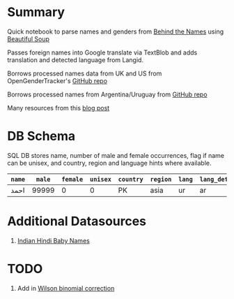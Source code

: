 # Summary

Quick notebook to parse names and genders from [Behind the Names](http://www.behindthename.com/names/usage/indian) using [Beautiful Soup](http://www.crummy.com/software/BeautifulSoup/bs4/doc/)

Passes foreign names into Google translate via TextBlob and adds translation and detected language from Langid.  

Borrows processed names data from UK and US from OpenGenderTracker's [GitHub repo](https://github.com/OpenGenderTracking/globalnamedata)  

Borrows processed names from Argentina/Uruguay from [GitHub repo](https://github.com/malev/gender-detector)  

Many resources from this [blog post](https://civic.mit.edu/blog/natematias/best-practices-for-ethical-gender-research-at-very-large-scales)  

# DB Schema

SQL DB stores name, number of male and female occurrences, flag if name can be unisex, and country, region and language hints where available.

| `name` | `male` | `female` | `unisex` | `country` | `region` | `lang` | `lang_detected` | `name_eng`
|---------|-----|-----|------|----------|-------|---|-------|----|
| احمد     | 99999 |      0 |      0 | PK      | asia   | ur   | ar            | Ahmed    |

# Additional Datasources

1. [Indian Hindi Baby Names](http://www.indianhindunames.com/tamil-tamizh-boy-baby-names.htm)  

# TODO

1. Add in [Wilson binomial correction](https://en.wikipedia.org/wiki/Binomial_proportion_confidence_interval#Wilson_score_interval)  
